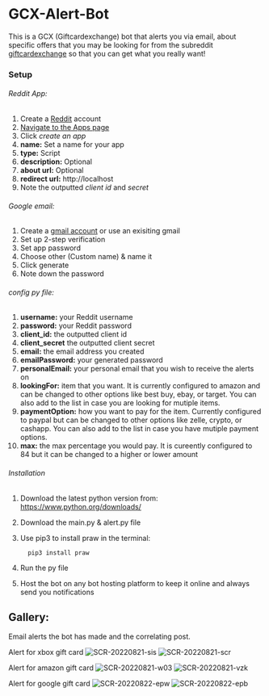 # GCX-Alert-Bot
This is a GCX (Giftcardexchange) bot that alerts you via email, about specific offers that you may be looking for from the subreddit [giftcardexchange](https://www.reddit.com/r/giftcardexchange/new/) so that you can get what you really want!

### Setup
###### Reddit App:
1. Create a [Reddit](https://www.reddit.com) account
2. [Navigate to the Apps page ](https://www.reddit.com/prefs/apps/)
3. Click *create an app*
4. **name:** Set a name for your app
5. **type:** Script
6. **description:** Optional
7. **about url:** Optional
8. **redirect url:** http://localhost
9. Note the outputted *client id* and *secret*

###### Google email:
1. Create a [gmail account](https://accounts.google.com/signup) or use an exisiting gmail
2. Set up 2-step verification
3. Set app password 
4. Choose other (Custom name) & name it
5. Click generate
6. Note down the password

###### config py file:
1. **username:** your Reddit username
2. **password:** your Reddit password
3. **client_id:** the outputted client id
4. **client_secret** the outputted client secret
5. **email:** the email address you created 
6. **emailPassword:** your generated password
7. **personalEmail:** your personal email that you wish to receive the alerts on
8. **lookingFor:** item that you want. It is currently configured to amazon and can be changed to other options like best buy, ebay, or target. You can also add to the list in case you are looking for mutiple items.
9. **paymentOption:** how you want to pay for the item. Currently configured to paypal but can be changed to other options like zelle, crypto, or cashapp. You can also add to the list in case you have mutiple payment options. 
10. **max:** the max percentage you would pay. It is cureently configured to 84 but it can be changed to a higher or lower amount


######  Installation
1. Download the latest python version from: https://www.python.org/downloads/
2. Download the main.py & alert.py file
3. Use pip3 to install praw in the terminal:         
         
         pip3 install praw

4. Run the py file
5. Host the bot on any bot hosting platform to keep it online and always send you notifications

## Gallery:
Email alerts the bot has made and the correlating post.

Alert for xbox gift card
![SCR-20220821-sis](https://user-images.githubusercontent.com/84158176/185818934-b3b3b697-026f-40c6-bfb4-8e453b93b867.png)
![SCR-20220821-scr](https://user-images.githubusercontent.com/84158176/185818935-93f42312-e879-4e02-a21b-413d5da82ee9.png)

Alert for amazon gift card
![SCR-20220821-w03](https://user-images.githubusercontent.com/84158176/185830443-7ea6330a-0d4b-4f30-ba00-e203d9b81fa5.png)
![SCR-20220821-vzk](https://user-images.githubusercontent.com/84158176/185830444-e5726e63-ba1c-4b01-a2c4-0430d42ddf45.png)

Alert for google gift card
![SCR-20220822-epw](https://user-images.githubusercontent.com/84158176/185948019-d0a79a58-7275-4259-ae1d-70ef85e8dd08.png)
![SCR-20220822-epb](https://user-images.githubusercontent.com/84158176/185948021-ac2af6d2-4fd2-4d98-8d81-99ee7831597e.png)
